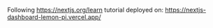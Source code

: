 Following https://nextjs.org/learn tutorial
deployed on: https://nextjs-dashboard-lemon-pi.vercel.app/
